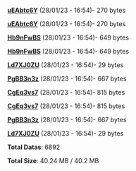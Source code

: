 [**uEAbtc6Y**](/data/uEAbtc6Y.txt) (28/01/23 - 16:54)- 270 bytes

[**uEAbtc6Y**](/data/uEAbtc6Y.txt) (28/01/23 - 16:54)- 270 bytes

[**Hb9nFwBS**](/data/Hb9nFwBS.txt) (28/01/23 - 16:54)- 649 bytes

[**Hb9nFwBS**](/data/Hb9nFwBS.txt) (28/01/23 - 16:54)- 649 bytes

[**Ld7XJ0ZU**](/data/Ld7XJ0ZU.txt) (28/01/23 - 16:54)- 29 bytes

[**PgBB3n3z**](/data/PgBB3n3z.txt) (28/01/23 - 16:54)- 667 bytes

[**CgEq3vs7**](/data/CgEq3vs7.txt) (28/01/23 - 16:54)- 815 bytes

[**CgEq3vs7**](/data/CgEq3vs7.txt) (28/01/23 - 16:54)- 815 bytes

[**PgBB3n3z**](/data/PgBB3n3z.txt) (28/01/23 - 16:54)- 667 bytes

[**Ld7XJ0ZU**](/data/Ld7XJ0ZU.txt) (28/01/23 - 16:54)- 29 bytes

**Total Datas**: 6892

**Total Size**: 40.24 MB / 40.2 MB